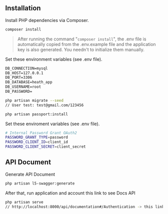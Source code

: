 ## Installation

Install PHP dependencies via Composer.

```bash
composer install
```

> After running the command "`composer install`", the .env file is automatically copied from the .env.example file and the application key is also generated. You needn't to initialize them manually.


Set these environment variables (see .env file).

```txt
DB_CONNECTION=mysql
DB_HOST=127.0.0.1
DB_PORT=3306
DB_DATABASE=heath_app
DB_USERNAME=root
DB_PASSWORD=
```


```bash
php artisan migrate --seed
// User test: test@gmail.com/123456
```

```bash
php artisan passport:install
```

Set these enviroment variables (see .env file).

```bash
# Internal Password Grant OAuth2
PASSWORD_GRANT_TYPE=password
PASSWORD_CLIENT_ID=client_id
PASSWORD_CLIENT_SECRET=client_secret
```
## API Document
Generate API Document 

```bash
php artisan l5-swagger:generate
```
After that, run application and account this link to see Docs API

```bash
php artisan serve
// http://localhost:8000/api/documentation#/Authentication -> this link
```
